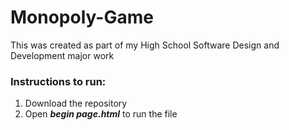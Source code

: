 # Monopoly-Game
This was created as part of my High School Software Design and Development major work

### Instructions to run:
  1. Download the repository
  2. Open **_begin page.html_** to run the file
